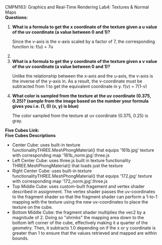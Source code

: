 CMPM163: Graphics and Real-Time Rendering
Lab4: Textures & Normal Maps
<br>
<b>Questions:</b>
<ol>
    <li>
        <b>
            What is a formula to get the x coordinate of the texture given a u value of the uv coordinate (a value between 0 and 1)?
        </b>
        <br>
        <p>
            Since the v-axis is the x-axis scaled by a factor of 7, the corresponding function is:
            f(u) = 7u
        </p>
        
 </li>
 <li>
     <li>
        <b>
            What is a formula to get the y coordinate of the texture given a v value of the uv coordinate (a value between 0 and 1)?
        </b>
        <br>
        <p>
            Unlike the relationship between the x-axis and the u-axis, the v-axis is the inverse of the y-axis in. As a result, the v-coordinate must be subtracted from 1 to get the equivalent coordinate in y. 
            f(v) = 7(1-v)
        </p>
</li>
    
<li>
        <b>
            What color is sampled from the texture at the uv coordinate (0.375, 0.25)? (sample from the image based on the number your formula gives you i.e. (1, 0) (x, y) is blue)
        </b>
        <br>
        <p>
            The color sampled from the texture at uv coordinate (0.375, 0.25) is gray.
        </p>
    </li>
</ol>


<b>Five Cubes Link:</b>
<br>
<b>Five Cubes Descriptions</b>
<p>
<ul>
<li>
Center Cube: uses built-in texture functionalityTHREE.MeshPhongMaterial() that equips '161b.jpg' texture with corresponding map '161b_norm.jpg'.three.js 
</li>
<li>
Left Center Cube: uses three.js built in texture functionality THREE.MeshPhongMaterial() that loads just the texture 
</li>
<li>
Right Center Cube: uses built-in texture functionalityTHREE.MeshPhongMaterial() that equips '172.jpg' texture with corresponding map '172_norm.jpg'.three.js 
</li>
<li>
Top Middle Cube: uses custom-built fragement and vertex shader described in assignment. The vertex shader passes the uv-coordinates to the fragment shader so that the fragment shader can perform a 1-to-1 mapping with the texture using the new uv-coordinates to place the texture on the cube.
</li>
<li>
Bottom Middle Cube: the fragment shader multiplies the vec2 by a magnitude of 2. Doing so "shrinks" the mapping area down to the bottom left corner of the cube, effectively making it a quarter of the geometry. Then, it subtracts 1.0 depending on if the x or y coordinate is greater than 1 to ensure that the values retrieved and mapped are within bounds.
</li>
</p>

